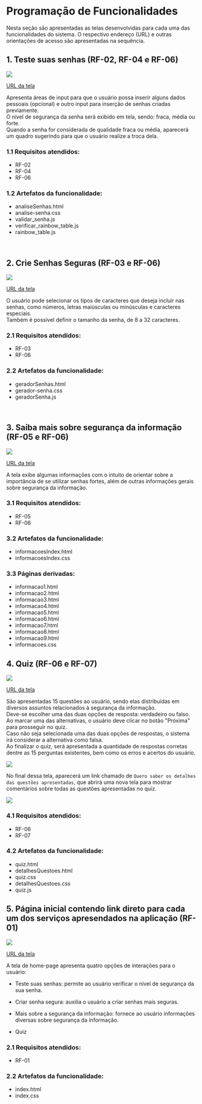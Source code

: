 # Programação de Funcionalidades

Nesta seção são apresentadas as telas desenvolvidas para cada uma das funcionalidades do sistema. O respectivo endereço (URL) e outras orientações de acesso são apresentadas na sequência.

## 1. Teste suas senhas (RF-02, RF-04 e RF-06)

<img scale=1 src="https://raw.githubusercontent.com/ICEI-PUC-Minas-PMV-ADS/pmv-ads-2022-2-e1-proj-web-t2-seguranca_informacao/main/docs/img/Template_teste_senhas_nova.png"/>  

[URL da tela](https://icei-puc-minas-pmv-ads.github.io/pmv-ads-2022-2-e1-proj-web-t2-seguranca_informacao/src/pages/analiseSenhas.html)

Apresenta áreas de input para que o usuário possa inserir alguns dados pessoais (opcional) e outro input para inserção de senhas criadas previamente.  
O nível de segurança da senha será exibido em tela, sendo: fraca, média ou forte.  
Quando a senha for considerada de qualidade fraca ou média, aparecerá um quadro sugerindo para que o usuário realize a troca dela.

### 1.1 Requisitos atendidos:
* RF-02
* RF-04
* RF-06  

### 1.2 Artefatos da funcionalidade:

* analiseSenhas.html
* analise-senha.css
* validar_senha.js  
* verificar_rainbow_table.js  
* rainbow_table.js    

<br/>

## 2. Crie Senhas Seguras (RF-03 e RF-06)  

<img scale=1 src="https://raw.githubusercontent.com/ICEI-PUC-Minas-PMV-ADS/pmv-ads-2022-2-e1-proj-web-t2-seguranca_informacao/main/docs/img/template_outras_nova.png"/>  

[URL da tela](https://icei-puc-minas-pmv-ads.github.io/pmv-ads-2022-2-e1-proj-web-t2-seguranca_informacao/src/pages/geradorSenhas.html)

O usuário pode selecionar os tipos de caracteres que deseja incluir nas senhas, como números, letras maiúsculas ou minúsculas e caracteres especiais.  
Também é possível definir o tamanho da senha, de 8 a 32 caracteres.  

### 2.1 Requisitos atendidos:
* RF-03
* RF-06

### 2.2 Artefatos da funcionalidade:

* geradorSenhas.html
* gerador-senha.css
* geradorSenha.js  

<br/>  

## 3. Saiba mais sobre segurança da informação (RF-05 e RF-06)  

<img scale=1 src="https://raw.githubusercontent.com/ICEI-PUC-Minas-PMV-ADS/pmv-ads-2022-2-e1-proj-web-t2-seguranca_informacao/main/docs/img/Template_informacoes_nova.png"/>  

[URL da tela](https://icei-puc-minas-pmv-ads.github.io/pmv-ads-2022-2-e1-proj-web-t2-seguranca_informacao/src/pages/informacoesIndex.html)

A tela exibe algumas informações com o intuito de orientar sobre a importância de se utilizar senhas fortes, além de outras informações gerais sobre segurança da informação.  

### 3.1 Requisitos atendidos:
* RF-05  
* RF-06  

### 3.2 Artefatos da funcionalidade:

* informacoesIndex.html
* informacoesIndex.css

### 3.3 Páginas derivadas:

* informacao1.html
* informacao2.html
* informacao3.html
* informacao4.html
* informacao5.html
* informacao6.html
* informacao7.html
* informacao8.html
* informacao9.html
* informacoes.css
 
 ## 4. Quiz (RF-06 e RF-07)  

 <img scale=1 src="https://github.com/ICEI-PUC-Minas-PMV-ADS/pmv-ads-2022-2-e1-proj-web-t2-seguranca_informacao/blob/main/docs/img/Template_quiz.png?raw=true"/>  

[URL da tela](https://icei-puc-minas-pmv-ads.github.io/pmv-ads-2022-2-e1-proj-web-t2-seguranca_informacao/src/pages/quiz.html)

São apresentadas 15 questões ao usuário, sendo elas distribuídas em diversos assuntos relacionados à segurança da informação.  
 Deve-se escolher uma das duas opções de resposta: verdadeiro ou falso.  
 Ao marcar uma das alternativas, o usuário deve clicar no botão "Próxima" para prosseguir no quiz.  
 Caso não seja selecionada uma das duas opções de respostas, o sistema irá considerar a alternativa como falsa.  
 Ao finalizar o quiz, será apresentada a quantidade de respostas corretas dentre as 15 perguntas existentes, bem como os erros e acertos do usuário.  

 <img scale=1 src="https://github.com/ICEI-PUC-Minas-PMV-ADS/pmv-ads-2022-2-e1-proj-web-t2-seguranca_informacao/blob/main/docs/img/Template_quiz_resultado.png?raw=true"/>  

 No final dessa tela, aparecerá um link chamado de `Quero saber os detalhes das questões apresentadas`, que abrirá uma nova tela para mostrar comentários sobre todas as questões apresentadas no quiz.  

  <img scale=1 src="https://github.com/ICEI-PUC-Minas-PMV-ADS/pmv-ads-2022-2-e1-proj-web-t2-seguranca_informacao/blob/main/docs/img/Template_quiz_gabarito.png?raw=true"/>  

### 4.1 Requisitos atendidos:
* RF-06  
* RF-07  

### 4.2 Artefatos da funcionalidade:

* quiz.html
* detalhesQuestoes.html
* quiz.css
* detalhesQuestoes.css
* quiz.js

## 5. Página inicial contendo link direto para cada um dos serviços apresendados na aplicação (RF-01)  

<img scale=1 src="https://github.com/ICEI-PUC-Minas-PMV-ADS/pmv-ads-2022-2-e1-proj-web-t2-seguranca_informacao/blob/main/docs/img/Template_home_nova.PNG?raw=true"/>  

[URL da tela](https://icei-puc-minas-pmv-ads.github.io/pmv-ads-2022-2-e1-proj-web-t2-seguranca_informacao/)

A tela de home-page apresenta quatro opções de interações para o usuário:

* Teste suas senhas: permite ao usuário verificar o nível de segurança da sua senha.  

* Criar senha segura: auxilia o usuário a criar senhas mais seguras.  

* Mais sobre a segurança da informação: fornece ao usuário informações diversas sobre segurança da informação.  

* Quiz  

### 2.1 Requisitos atendidos:
* RF-01

### 2.2 Artefatos da funcionalidade:

* index.html
* index.css